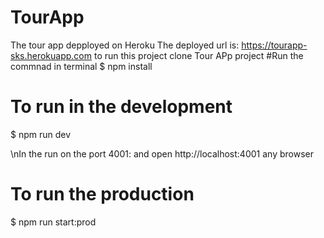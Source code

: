 # TourApp

The tour app depployed on Heroku
The deployed url is: https://tourapp-sks.herokuapp.com 
to run this project clone Tour APp project
#Run the commnad in  terminal
$ npm install

# To run in the development
$ npm run dev

\nIn the run on the port 4001:
and open http://localhost:4001 any browser


# To run the production
$ npm run start:prod

